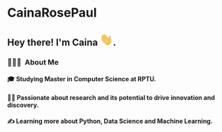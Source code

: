 # CainaRosePaul

<h2> Hey there! I'm Caina  <img src="https://raw.githubusercontent.com/ABSphreak/ABSphreak/master/gifs/Hi.gif" width="30px">.</h2>

<h3> 👨🏻‍💻 &nbsp;About Me </h3>

<h4>🎓   Studying  Master in Computer Science at RPTU.</h4>
<h4> 👩‍💻 Passionate about research and its potential to drive innovation and discovery. </h4>
<h4> ✍️   Learning more about Python, Data Science and Machine Learning. </h4>
